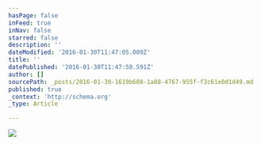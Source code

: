 ```yaml
---
hasPage: false
inFeed: true
inNav: false
starred: false
description: ''
dateModified: '2016-01-30T11:47:05.009Z'
title: ''
datePublished: '2016-01-30T11:47:50.591Z'
author: []
sourcePath: _posts/2016-01-30-1619b608-1a88-4767-955f-f3c61e0d1d49.md
published: true
_context: 'http://schema.org'
_type: Article

---
```

![](https://the-grid-user-content.s3-us-west-2.amazonaws.com/0db54064-7065-4bf9-af3b-c73dfdbb1dfb.jpg)